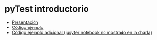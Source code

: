 # pyTest introductorio

- [Presentación](PythonVigo-pytest.pdf)
- [Código ejemplo](codigo)
- [Código ejemplo adicional (jupyter notebook no mostrado en la charla)](https://github.com/David-Lor/pytest-talk-examples)
